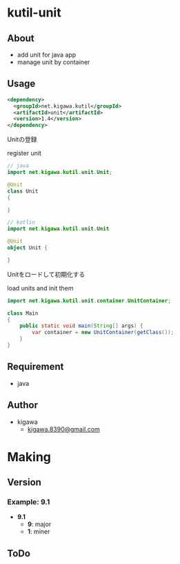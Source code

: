 # kutil-unit

## About

* add unit for java app
* manage unit by container

## Usage

```pom.xml
<dependency>
  <groupId>net.kigawa.kutil</groupId>
  <artifactId>unit</artifactId>
  <version>1.4</version>
</dependency>
```

Unitの登録

register unit

```java
// java
import net.kigawa.kutil.unit.Unit;

@Unit
class Unit
{

}
```

```kotlin
// kotlin
import net.kigawa.kutil.unit.Unit

@Unit
object Unit {

}
```

Unitをロードして初期化する

load units and init them

```java
import net.kigawa.kutil.unit.container.UnitContainer;

class Main
{
    public static void main(String[] args) {
        var container = new UnitContainer(getClass());
    }
}
```

## Requirement

* java

## Author

* kigawa
    * kigawa.8390@gmail.com

# Making

## Version

### Example: 9.1

* **9.1**
    * **9**: major
    * **1**: miner

## ToDo
